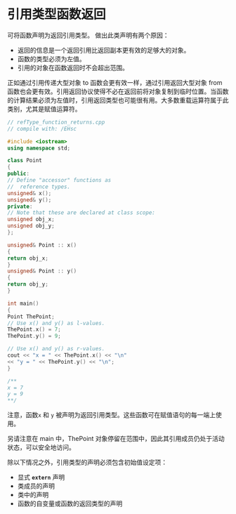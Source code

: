 # 引用类型函数返回

可将函数声明为返回引用类型。 做出此类声明有两个原因：

- 返回的信息是一个返回引用比返回副本更有效的足够大的对象。
- 函数的类型必须为左值。
- 引用的对象在函数返回时不会超出范围。

正如通过引用传递大型对象 to 函数会更有效一样，通过引用返回大型对象 from 函数也会更有效。引用返回协议使得不必在返回前将对象复制到临时位置。当函数的计算结果必须为左值时，引用返回类型也可能很有用。大多数重载运算符属于此类别，尤其是赋值运算符。

```cpp
// refType_function_returns.cpp
// compile with: /EHsc

#include <iostream>
using namespace std;

class Point
{
public:
// Define "accessor" functions as
//  reference types.
unsigned& x();
unsigned& y();
private:
// Note that these are declared at class scope:
unsigned obj_x;
unsigned obj_y;
};

unsigned& Point :: x()
{
return obj_x;
}
unsigned& Point :: y()
{
return obj_y;
}

int main()
{
Point ThePoint;
// Use x() and y() as l-values.
ThePoint.x() = 7;
ThePoint.y() = 9;

// Use x() and y() as r-values.
cout << "x = " << ThePoint.x() << "\n"
<< "y = " << ThePoint.y() << "\n";
}

/**
x = 7
y = 9
**/
```

注意，函数`x` 和 `y` 被声明为返回引用类型。这些函数可在赋值语句的每一端上使用。

另请注意在 main 中，ThePoint 对象停留在范围中，因此其引用成员仍处于活动状态，可以安全地访问。

除以下情况之外，引用类型的声明必须包含初始值设定项：

- 显式 **`extern`** 声明
- 类成员的声明
- 类中的声明
- 函数的自变量或函数的返回类型的声明
